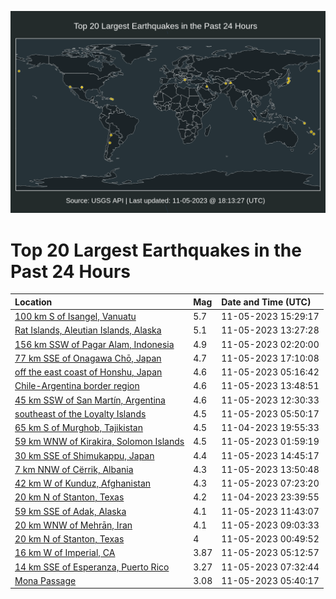 ![Map](./map.png)

# Top 20 Largest Earthquakes in the Past 24 Hours

| Location | Mag | Date and Time (UTC) |
|:---|:---|:---|
| [100 km S of Isangel, Vanuatu](https://earthquake.usgs.gov/earthquakes/eventpage/us7000l917) | 5.7 | 11-05-2023 15:29:17 |
| [Rat Islands, Aleutian Islands, Alaska](https://earthquake.usgs.gov/earthquakes/eventpage/us7000l90i) | 5.1 | 11-05-2023 13:27:28 |
| [156 km SSW of Pagar Alam, Indonesia](https://earthquake.usgs.gov/earthquakes/eventpage/us7000l8xz) | 4.9 | 11-05-2023 02:20:00 |
| [77 km SSE of Onagawa Chō, Japan](https://earthquake.usgs.gov/earthquakes/eventpage/us7000l91k) | 4.7 | 11-05-2023 17:10:08 |
| [off the east coast of Honshu, Japan](https://earthquake.usgs.gov/earthquakes/eventpage/us7000l8yj) | 4.6 | 11-05-2023 05:16:42 |
| [Chile-Argentina border region](https://earthquake.usgs.gov/earthquakes/eventpage/us7000l90p) | 4.6 | 11-05-2023 13:48:51 |
| [45 km SSW of San Martín, Argentina](https://earthquake.usgs.gov/earthquakes/eventpage/us7000l903) | 4.6 | 11-05-2023 12:30:33 |
| [southeast of the Loyalty Islands](https://earthquake.usgs.gov/earthquakes/eventpage/us7000l8yr) | 4.5 | 11-05-2023 05:50:17 |
| [65 km S of Murghob, Tajikistan](https://earthquake.usgs.gov/earthquakes/eventpage/us7000l8wg) | 4.5 | 11-04-2023 19:55:33 |
| [59 km WNW of Kirakira, Solomon Islands](https://earthquake.usgs.gov/earthquakes/eventpage/us7000l8xx) | 4.5 | 11-05-2023 01:59:19 |
| [30 km SSE of Shimukappu, Japan](https://earthquake.usgs.gov/earthquakes/eventpage/us7000l913) | 4.4 | 11-05-2023 14:45:17 |
| [7 km NNW of Cërrik, Albania](https://earthquake.usgs.gov/earthquakes/eventpage/us7000l90s) | 4.3 | 11-05-2023 13:50:48 |
| [42 km W of Kunduz, Afghanistan](https://earthquake.usgs.gov/earthquakes/eventpage/us7000l8z2) | 4.3 | 11-05-2023 07:23:20 |
| [20 km N of Stanton, Texas](https://earthquake.usgs.gov/earthquakes/eventpage/tx2023vqsh) | 4.2 | 11-04-2023 23:39:55 |
| [59 km SSE of Adak, Alaska](https://earthquake.usgs.gov/earthquakes/eventpage/us7000l8zy) | 4.1 | 11-05-2023 11:43:07 |
| [20 km WNW of Mehrān, Iran](https://earthquake.usgs.gov/earthquakes/eventpage/us7000l8zk) | 4.1 | 11-05-2023 09:03:33 |
| [20 km N of Stanton, Texas](https://earthquake.usgs.gov/earthquakes/eventpage/tx2023vqus) | 4 | 11-05-2023 00:49:52 |
| [16 km W of Imperial, CA](https://earthquake.usgs.gov/earthquakes/eventpage/ci39708250) | 3.87 | 11-05-2023 05:12:57 |
| [14 km SSE of Esperanza, Puerto Rico](https://earthquake.usgs.gov/earthquakes/eventpage/pr71430808) | 3.27 | 11-05-2023 07:32:44 |
| [Mona Passage](https://earthquake.usgs.gov/earthquakes/eventpage/pr71430783) | 3.08 | 11-05-2023 05:40:17 |

